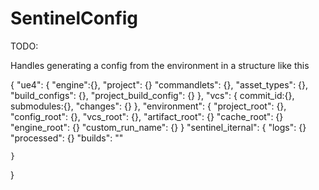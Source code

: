 # SentinelConfig

TODO:

Handles generating a config from the environment in a structure like this

{
	"ue4": {
			"engine":{},
			"project": {}
			"commandlets": {},
			"asset_types": {},
			"build_configs": {},
			"project_build_config": {}
	},
	"vcs": {
		commit_id:{},
		submodules:{},
		"changes": {}
	},
	"environment": {
		"project_root": {},
		"config_root": {},
		"vcs_root": {},
		"artifact_root": {}
		"cache_root": {}
		"engine_root": {}
		"custom_run_name": {}
	}
	"sentinel_iternal": {
		"logs": {}
		"processed": {}
		"builds": ""

	}
}
